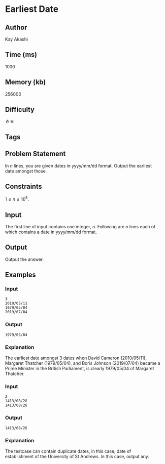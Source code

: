 # Earliest Date

## Author

Kay Akashi

## Time (ms)

1000

## Memory (kb)

256000

## Difficulty

☆☆

## Tags

## Problem Statement 

In $n$ lines, you are given dates in yyyy/mm/dd format. Output the earliest date amongst those.

## Constraints

$1 \leq n \leq 10^{5}$.

## Input

The first line of input contains one integer, $n$.
Following are $n$ lines each of which contains a date in yyyy/mm/dd format.

## Output

Output the answer.

## Examples

### Input

```
3
2010/05/11
1979/05/04
2019/07/04
```

### Output

```
1979/05/04
```

### Explanation

The earliest date amongst 3 dates when David Cameron (2010/05/11), Margaret Thatcher (1979/05/04), and Boris Johnson (2019/07/04) became a Prime Minister in the British Parliament, is clearly $1979/05/04$ of Margaret Thatcher.

### Input

```
2
1413/08/28
1413/08/28
```

### Output
```
1413/08/28
```

### Explanation

The testcase can contain duplicate dates, in this case, date of establishment of the University of St Andrews. In this case, output any.
